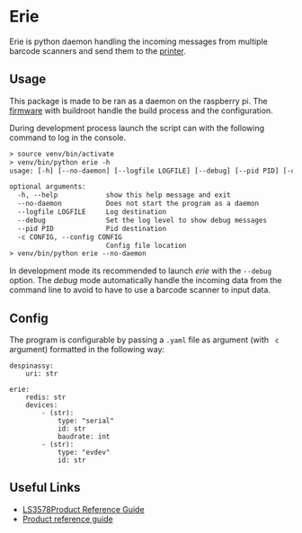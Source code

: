 # Erie

Erie is python daemon handling the incoming messages from multiple barcode
scanners and send them to the [printer](https://github.com/Sprtch/victoria).

## Usage

This package is made to be ran as a daemon on the raspberry pi.
The [firmware](https://github.com/Sprtch/buildroot) with buildroot handle the
build process and the configuration.

During development process launch the script can with the following
command to log in the console.

```txt
> source venv/bin/activate
> venv/bin/python erie -h
usage: [-h] [--no-daemon] [--logfile LOGFILE] [--debug] [--pid PID] [-c CONFIG]

optional arguments:
  -h, --help            show this help message and exit
  --no-daemon           Does not start the program as a daemon
  --logfile LOGFILE     Log destination
  --debug               Set the log level to show debug messages
  --pid PID             Pid destination
  -c CONFIG, --config CONFIG
                        Config file location
> venv/bin/python erie --no-daemon
```

In development mode its recommended to launch _erie_ with the `--debug` option.
The _debug_ mode automatically handle the incoming data from the command line
to avoid to have to use a barcode scanner to input data.

## Config

The program is configurable by passing a `.yaml` file as argument (with ` c` argument) formatted in the following way:

```
despinassy:
    uri: str

erie:
    redis: str
    devices:
        - (str):
            type: "serial"
            id: str
            baudrate: int
        - (str):
            type: "evdev"
            id: str
```

## Useful Links

* [LS3578Product Reference Guide](https://topresale.ru/download/Zebra_Motorola_LS3578_%D0%A1%D0%BF%D1%80%D0%B0%D0%B2%D0%BE%D1%87%D0%BD%D0%BE%D0%B5_%D1%80%D1%83%D0%BA%D0%BE%D0%B2%D0%BE%D0%B4%D1%81%D1%82%D0%B2%D0%BE.pdf)
* [Product reference guide](https://www.zebra.com/content/dam/zebra_new_ia/en-us/manuals/barcode-scanners/ds3578-prg-en.pdf)
